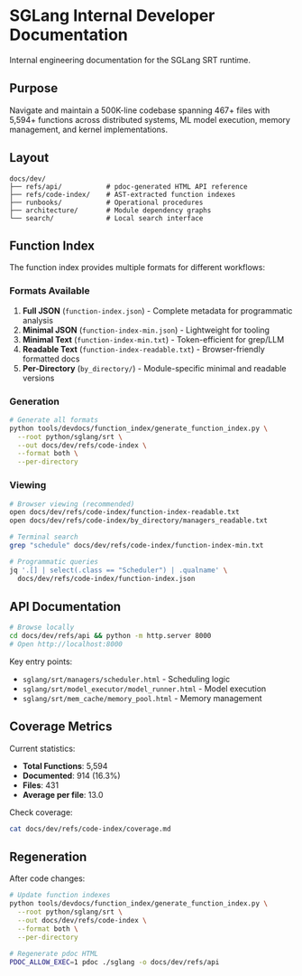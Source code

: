 # SGLang Internal Developer Documentation

Internal engineering documentation for the SGLang SRT runtime.

## Purpose

Navigate and maintain a 500K-line codebase spanning 467+ files with 5,594+ functions across distributed systems, ML model execution, memory management, and kernel implementations.

## Layout

```
docs/dev/
├── refs/api/           # pdoc-generated HTML API reference
├── refs/code-index/    # AST-extracted function indexes
├── runbooks/           # Operational procedures
├── architecture/       # Module dependency graphs
└── search/             # Local search interface
```

## Function Index

The function index provides multiple formats for different workflows:

### Formats Available

1. **Full JSON** (`function-index.json`) - Complete metadata for programmatic analysis
2. **Minimal JSON** (`function-index-min.json`) - Lightweight for tooling
3. **Minimal Text** (`function-index-min.txt`) - Token-efficient for grep/LLM
4. **Readable Text** (`function-index-readable.txt`) - Browser-friendly formatted docs
5. **Per-Directory** (`by_directory/`) - Module-specific minimal and readable versions

### Generation

```bash
# Generate all formats
python tools/devdocs/function_index/generate_function_index.py \
  --root python/sglang/srt \
  --out docs/dev/refs/code-index \
  --format both \
  --per-directory
```

### Viewing

```bash
# Browser viewing (recommended)
open docs/dev/refs/code-index/function-index-readable.txt
open docs/dev/refs/code-index/by_directory/managers_readable.txt

# Terminal search
grep "schedule" docs/dev/refs/code-index/function-index-min.txt

# Programmatic queries
jq '.[] | select(.class == "Scheduler") | .qualname' \
  docs/dev/refs/code-index/function-index.json
```

## API Documentation

```bash
# Browse locally
cd docs/dev/refs/api && python -m http.server 8000
# Open http://localhost:8000
```

Key entry points:
- `sglang/srt/managers/scheduler.html` - Scheduling logic
- `sglang/srt/model_executor/model_runner.html` - Model execution
- `sglang/srt/mem_cache/memory_pool.html` - Memory management

## Coverage Metrics

Current statistics:
- **Total Functions**: 5,594
- **Documented**: 914 (16.3%)
- **Files**: 431
- **Average per file**: 13.0

Check coverage:
```bash
cat docs/dev/refs/code-index/coverage.md
```

## Regeneration

After code changes:
```bash
# Update function indexes
python tools/devdocs/function_index/generate_function_index.py \
  --root python/sglang/srt \
  --out docs/dev/refs/code-index \
  --format both \
  --per-directory

# Regenerate pdoc HTML
PDOC_ALLOW_EXEC=1 pdoc ./sglang -o docs/dev/refs/api
```

